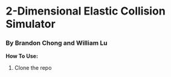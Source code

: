 # 2-Dimensional Elastic Collision Simulator
### By Brandon Chong and William Lu

**How To Use:**
1. Clone the repo
